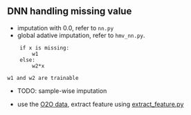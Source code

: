 ## DNN handling missing value

- imputation with 0.0, refer to `nn.py`
- global adative imputation, refer to `hmv_nn.py`. 

```
    if x is missing:
        w1
    else:
        w2*x
```

    w1 and w2 are trainable

- TODO: sample-wise imputation

- use the [O2O data](https://pan.baidu.com/s/1nvFG2ff), extract feature using [extract_feature.py](https://github.com/wepe/O2O-Coupon-Usage-Forecast/blob/master/code/wepon/season%20one/extract_feature.py)
